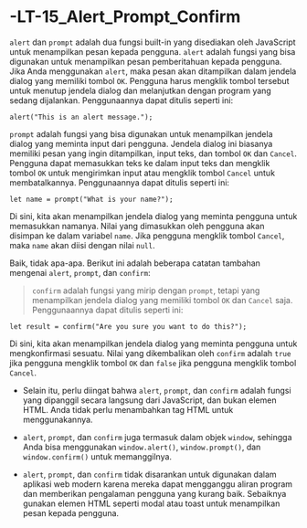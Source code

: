 # -LT-15_Alert_Prompt_Confirm

`alert` dan `prompt` adalah dua fungsi built-in yang disediakan oleh JavaScript untuk menampilkan pesan kepada pengguna. `alert` adalah fungsi yang bisa digunakan untuk menampilkan pesan pemberitahuan kepada pengguna. Jika Anda menggunakan `alert`, maka pesan akan ditampilkan dalam jendela dialog yang memiliki tombol `OK`. Pengguna harus mengklik tombol tersebut untuk menutup jendela dialog dan melanjutkan dengan program yang sedang dijalankan. Penggunaannya dapat ditulis seperti ini:

    alert("This is an alert message.");

`prompt` adalah fungsi yang bisa digunakan untuk menampilkan jendela dialog yang meminta input dari pengguna. Jendela dialog ini biasanya memiliki pesan yang ingin ditampilkan, input teks, dan tombol `OK` dan `Cancel`. Pengguna dapat memasukkan teks ke dalam input teks dan mengklik tombol `OK` untuk mengirimkan input atau mengklik tombol `Cancel` untuk membatalkannya. Penggunaannya dapat ditulis seperti ini:

    let name = prompt("What is your name?");

Di sini, kita akan menampilkan jendela dialog yang meminta pengguna untuk memasukkan namanya. Nilai yang dimasukkan oleh pengguna akan disimpan ke dalam variabel `name`. Jika pengguna mengklik tombol `Cancel`, maka `name` akan diisi dengan nilai `null`.

Baik, tidak apa-apa. Berikut ini adalah beberapa catatan tambahan mengenai `alert`, `prompt`, dan `confirm`:

 > `confirm` adalah fungsi yang mirip dengan `prompt`, tetapi yang menampilkan jendela dialog yang memiliki tombol `OK` dan `Cancel` saja. Penggunaannya dapat ditulis seperti ini:
 
    let result = confirm("Are you sure you want to do this?");

Di sini, kita akan menampilkan jendela dialog yang meminta pengguna untuk mengkonfirmasi sesuatu. Nilai yang dikembalikan oleh `confirm` adalah `true` jika pengguna mengklik tombol `OK` dan `false` jika pengguna mengklik tombol `Cancel`.

* Selain itu, perlu diingat bahwa `alert`, `prompt`, dan `confirm` adalah fungsi yang dipanggil secara langsung dari JavaScript, dan bukan elemen HTML. Anda tidak perlu menambahkan tag HTML untuk menggunakannya.

* `alert`, `prompt`, dan `confirm` juga termasuk dalam objek `window`, sehingga Anda bisa menggunakan `window.alert()`, `window.prompt()`, dan `window.confirm()` untuk memanggilnya.

* `alert`, `prompt`, dan `confirm` tidak disarankan untuk digunakan dalam aplikasi web modern karena mereka dapat mengganggu aliran program dan memberikan pengalaman pengguna yang kurang baik. Sebaiknya gunakan elemen HTML seperti modal atau toast untuk menampilkan pesan kepada pengguna.
